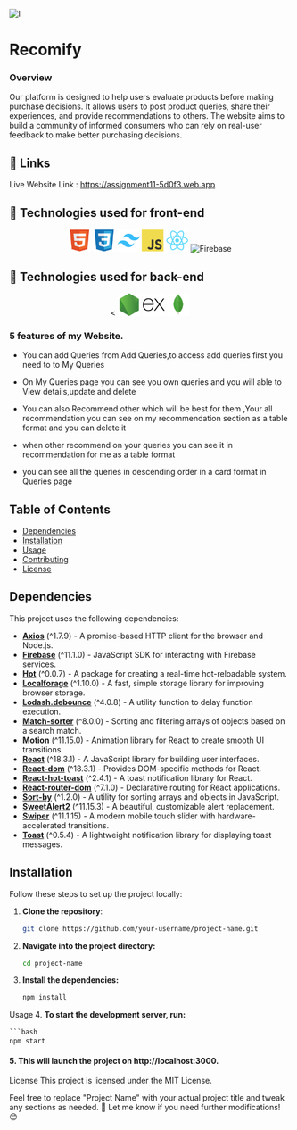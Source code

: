![I](https://i.ibb.co.com/jPdx9VVJ/Screenshot-2025-02-05-112205.png)
# Recomify



 




### Overview
Our platform is designed to help users evaluate products before making purchase decisions. It allows users to post product queries, share their experiences, and provide recommendations to others. The website aims to build a community of informed consumers who can rely on real-user feedback to make better purchasing decisions.
## 🔗 Links
Live Website Link : https://assignment11-5d0f3.web.app

## 🚀 Technologies used for front-end

<p align="center">
    <img src="https://raw.githubusercontent.com/devicons/devicon/master/icons/html5/html5-original.svg" alt="HTML5" width="40" height="40"/>
    <img src="https://raw.githubusercontent.com/devicons/devicon/master/icons/css3/css3-original.svg" alt="CSS3" width="40" height="40"/>
    <img src="https://raw.githubusercontent.com/devicons/devicon/master/icons/tailwindcss/tailwindcss-original.svg" alt="Tailwind CSS" width="40" height="40"/>
    <img src="https://raw.githubusercontent.com/devicons/devicon/master/icons/javascript/javascript-original.svg" alt="JavaScript" width="40" height="40"/>
    <img src="https://raw.githubusercontent.com/devicons/devicon/master/icons/react/react-original.svg" alt="React" width="40" height="40"/>
     <img src="https://www.vectorlogo.zone/logos/firebase/firebase-icon.svg" alt="Firebase" width="40" height="40"/>
</p>

## 🚀 Technologies used for back-end

<p align="center">
    < <img src="https://raw.githubusercontent.com/devicons/devicon/master/icons/nodejs/nodejs-original.svg" alt="Node.js" width="40" height="40"/>
    <img src="https://raw.githubusercontent.com/devicons/devicon/master/icons/express/express-original.svg" alt="Express.js" width="40" height="40"/>
    <img src="https://raw.githubusercontent.com/devicons/devicon/master/icons/mongodb/mongodb-original.svg" alt="MongoDB" width="40" height="40"/>
</p>

### 5 features of my Website.
- You can add Queries from Add Queries,to access add queries first you need to to My Queries
- On My Queries page you can see you own queries and you will able to View details,update and delete 
- You can also Recommend other which will be best for them ,Your all recommendation you can see on my recommendation section as a table format and you can delete it  

- when other recommend on your queries you can see it in recommendation for me as a table format 
- you can see  all the queries in descending order in a card format in Queries page 


## Table of Contents
- [Dependencies](#dependencies)
- [Installation](#installation)
- [Usage](#usage)
- [Contributing](#contributing)
- [License](#license)

## Dependencies
This project uses the following dependencies:

- **[Axios](https://axios-http.com/)** (^1.7.9) - A promise-based HTTP client for the browser and Node.js.
- **[Firebase](https://firebase.google.com/)** (^11.1.0) - JavaScript SDK for interacting with Firebase services.
- **[Hot](https://www.npmjs.com/package/hot)** (^0.0.7) - A package for creating a real-time hot-reloadable system.
- **[Localforage](https://localforage.github.io/localForage/)** (^1.10.0) - A fast, simple storage library for improving browser storage.
- **[Lodash.debounce](https://lodash.com/docs/4.17.15#debounce)** (^4.0.8) - A utility function to delay function execution.
- **[Match-sorter](https://github.com/kentcdodds/match-sorter)** (^8.0.0) - Sorting and filtering arrays of objects based on a search match.
- **[Motion](https://www.framer.com/motion/)** (^11.15.0) - Animation library for React to create smooth UI transitions.
- **[React](https://react.dev/)** (^18.3.1) - A JavaScript library for building user interfaces.
- **[React-dom](https://react.dev/)** (^18.3.1) - Provides DOM-specific methods for React.
- **[React-hot-toast](https://react-hot-toast.com/)** (^2.4.1) - A toast notification library for React.
- **[React-router-dom](https://reactrouter.com/)** (^7.1.0) - Declarative routing for React applications.
- **[Sort-by](https://www.npmjs.com/package/sort-by)** (^1.2.0) - A utility for sorting arrays and objects in JavaScript.
- **[SweetAlert2](https://sweetalert2.github.io/)** (^11.15.3) - A beautiful, customizable alert replacement.
- **[Swiper](https://swiperjs.com/)** (^11.1.15) - A modern mobile touch slider with hardware-accelerated transitions.
- **[Toast](https://www.npmjs.com/package/toast)** (^0.5.4) - A lightweight notification library for displaying toast messages.

## Installation
Follow these steps to set up the project locally:

1. **Clone the repository**:
   ```bash
   git clone https://github.com/your-username/project-name.git
2. **Navigate into the project directory:**
   ```bash
   cd project-name
3. **Install the dependencies:**
    ```bash
    npm install
Usage
4. **To start the development server, run:**

    ```bash
    npm start
#### 5. This will launch the project on http://localhost:3000.
License
This project is licensed under the MIT License.

Feel free to replace "Project Name" with your actual project title and tweak any sections as needed. 🚀 Let me know if you need further modifications! 😊


